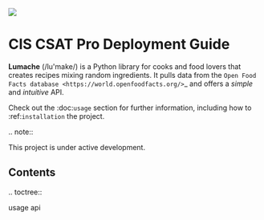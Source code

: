 ![](http://i.imgur.com/5yZfZi5.jpg)


# CIS CSAT Pro Deployment Guide #

**Lumache** (/lu'make/) is a Python library for cooks and food lovers
that creates recipes mixing random ingredients.
It pulls data from the `Open Food Facts database <https://world.openfoodfacts.org/>`_
and offers a *simple* and *intuitive* API.

Check out the :doc:`usage` section for further information, including
how to :ref:`installation` the project.

.. note::

   This project is under active development.

Contents
--------

.. toctree::

   usage
   api
